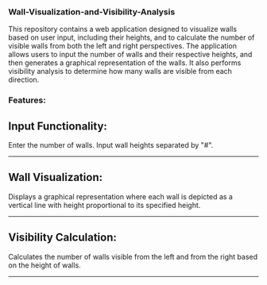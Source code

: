 ### Wall-Visualization-and-Visibility-Analysis

This repository contains a web application designed to visualize walls based on user input, including their heights, and to calculate the number of visible walls from both the left and right perspectives. The application allows users to input the number of walls and their respective heights, and then generates a graphical representation of the walls. It also performs visibility analysis to determine how many walls are visible from each direction.

### Features:

## Input Functionality:  
  
  Enter the number of walls.
  Input wall heights separated by "#".
  
---

## Wall Visualization:
  
  Displays a graphical representation where each wall is depicted as a vertical line with height proportional to its specified height.
  
---

## Visibility Calculation:
  
  Calculates the number of walls visible from the left and from the right based on the height of walls.
  
---

